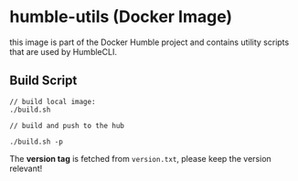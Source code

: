 # humble-utils (Docker Image)

this image is part of the Docker Humble project and contains utility scripts that are used by HumbleCLI.

## Build Script

```
// build local image:
./build.sh

// build and push to the hub

./build.sh -p
```

The **version tag** is fetched from `version.txt`, please keep the version relevant!